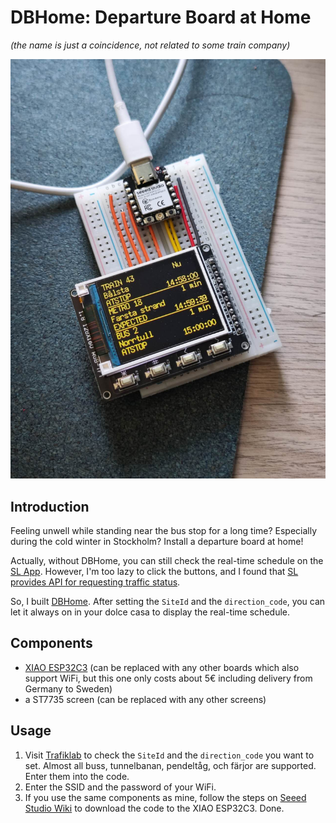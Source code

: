 # DBHome: Departure Board at Home
*(the name is just a coincidence, not related to some train company)*  

![](photo.jpg)

## Introduction
Feeling unwell while standing near the bus stop for a long time? Especially during the cold winter in Stockholm? Install a departure board at home!  

Actually, without DBHome, you can still check the real-time schedule on the [SL App](https://sl.se/en/in-english/fares--tickets/smart-phone-ticket-app). However, I'm too lazy to click the buttons, and I found that [SL provides API for requesting traffic status](https://www.trafiklab.se/api/trafiklab-apis/sl/transport/).  

So, I built [DBHome](https://github.com/CSY-tvgo/DBHome). After setting the `SiteId` and the `direction_code`, you can let it always on in your dolce casa to display the real-time schedule.  

## Components
+ [XIAO ESP32C3](https://wiki.seeedstudio.com/XIAO_ESP32C3_Getting_Started/) (can be replaced with any other boards which also support WiFi, but this one only costs about 5€ including delivery from Germany to Sweden)
+ a ST7735 screen (can be replaced with any other screens)

## Usage
1. Visit [Trafiklab](https://www.trafiklab.se/api/trafiklab-apis/sl/transport/) to check the `SiteId` and the `direction_code` you want to set. Almost all buss, tunnelbanan, pendeltåg, och färjor are supported. Enter them into the code.
2. Enter the SSID and the password of your WiFi.
3. If you use the same components as mine, follow the steps on [Seeed Studio Wiki](https://wiki.seeedstudio.com/XIAO_ESP32C3_Getting_Started/) to download the code to the XIAO ESP32C3. Done.
